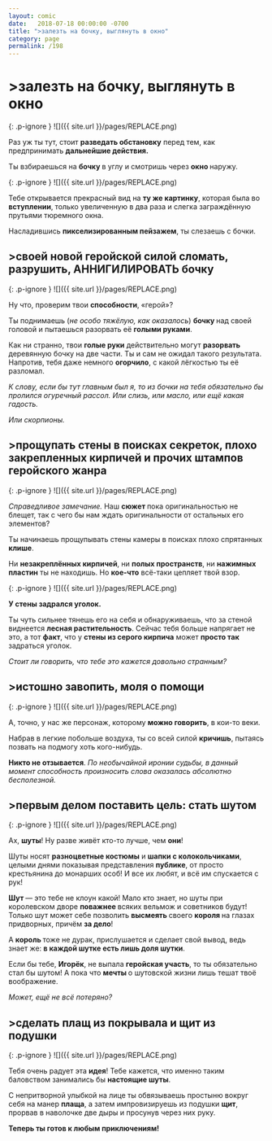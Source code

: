 ```yaml
---
layout: comic
date:   2018-07-18 00:00:00 -0700
title: ">залезть на бочку, выглянуть в окно"
category: page
permalink: /198
---
```

# >залезть на бочку, выглянуть в окно

{: .p-ignore }
![]({{ site.url }}/pages/REPLACE.png)

Раз уж ты тут, стоит <strong>разведать обстановку</strong> перед тем, как предпринимать <strong>дальнейшие действия.</strong>

Ты взбираешься на <strong>бочку </strong>в углу и смотришь через <strong>окно </strong>наружу.

{: .p-ignore }
![]({{ site.url }}/pages/REPLACE.png)

Тебе открывается прекрасный вид на <strong>ту же картинку</strong>, которая была во <strong>вступлении</strong>, только увеличенную в два раза и слегка заграждённую прутьями тюремного окна.

Насладившись <strong>пикселизированным пейзажем</strong>, ты слезаешь с бочки.

## >своей новой геройской силой сломать, разрушить, АННИГИЛИРОВАТЬ бочку

{: .p-ignore }
![]({{ site.url }}/pages/REPLACE.png)

Ну что, проверим твои <strong>способности</strong>, «герой»?

Ты поднимаешь (<em>не особо тяжёлую, как оказалось</em>) <strong>бочку </strong>над своей головой и пытаешься разорвать её <strong>голыми руками</strong>.

Как ни странно, твои <strong>голые руки</strong> действительно могут <strong>разорвать </strong>деревянную бочку на две части. Ты и сам не ожидал такого результата. Напротив, тебя даже немного <strong>огорчило</strong>, с какой лёгкостью ты её разломал.

<em>К слову, если бы тут главным был я, то из бочки на тебя обязательно бы пролился огуречный рассол. Или слизь, или масло, или ещё какая гадость.</em>

<em>Или скорпионы.</em>

## >прощупать стены в поисках секреток, плохо закрепленных кирпичей и прочих штампов геройского жанра

{: .p-ignore }
![]({{ site.url }}/pages/REPLACE.png)

<em>Справедливое замечание.</em> Наш <strong>сюжет </strong>пока оригинальностью не блещет, так с чего бы нам ждать оригинальности от остальных его элементов?

Ты начинаешь прощупывать стены камеры в поисках плохо спрятанных<strong> клише</strong>.

Ни <strong>незакреплённых кирпичей</strong>, ни <strong>полых пространств</strong>, ни <strong>нажимных пластин</strong> ты не находишь. Но <strong>кое-что</strong> всё-таки цепляет твой взор.

{: .p-ignore }
![]({{ site.url }}/pages/REPLACE.png)

<strong>У стены задрался уголок.</strong>

Ты чуть сильнее тянешь его на себя и обнаруживаешь, что за стеной виднеется <strong>лесная растительность</strong>. Сейчас тебя больше напрягает не это, а тот <strong>факт</strong>, что у <strong>стены из серого кирпича</strong> может <strong>просто так</strong> задраться уголок.

<em>Стоит ли говорить, что тебе это кажется довольно странным?</em>

## >истошно завопить, моля о помощи

{: .p-ignore }
![]({{ site.url }}/pages/REPLACE.png)

А, точно, у нас же персонаж, которому <strong>можно говорить</strong>, в кои-то веки.

Набрав в легкие побольше воздуха, ты со всей силой <strong>кричишь</strong>, пытаясь позвать на подмогу хоть кого-нибудь. 

<strong>Никто не отзывается</strong>. <em>По необычайной иронии судьбы, в данный момент способность произносить слова оказалась абсолютно бесполезной.</em>

## >первым делом поставить цель: стать шутом

{: .p-ignore }
![]({{ site.url }}/pages/REPLACE.png)

Ах, <strong>шуты</strong>! Ну разве живёт кто-то лучше, чем <strong>они</strong>!

Шуты носят <strong>разноцветные костюмы</strong> и <strong>шапки с колокольчиками</strong>, целыми днями показывая представления <strong>публике</strong>, от просто крестьянина до монарших особ! И все их любят, и всё им спускается с рук!

<strong>Шут </strong>— это тебе не клоун какой! Мало кто знает, но шуты при королевском дворе <strong>поважнее </strong>всяких вельмож и советников будут! Только шут может себе позволить <strong>высмеять </strong>своего <strong>короля </strong>на глазах придворных, причём <strong>за дело</strong>! 

А <strong>король </strong>тоже не дурак, прислушается и сделает свой вывод, ведь знает же: <strong>в каждой шутке есть лишь доля шутки</strong>.

Если бы тебе, <strong>Игорёк</strong>, не выпала <strong>геройская участь</strong>, то ты обязательно стал бы шутом! А пока что <strong>мечты </strong>о шутовской жизни лишь тешат твоё воображение. 

<em>Может, ещё не всё потеряно? </em>

## >сделать плащ из покрывала и щит из подушки

{: .p-ignore }
![]({{ site.url }}/pages/REPLACE.png)

Тебя очень радует эта <strong>идея</strong>! Тебе кажется, что именно таким баловством занимались бы <strong>настоящие шуты</strong>. 

С непритворной улыбкой на лице ты обвязываешь простыню вокруг себя на манер <strong>плаща</strong>, а затем импровизируешь из подушки <strong>щит</strong>, прорвав в наволочке две дыры и просунув через них руку.

<strong>Теперь ты готов к любым приключениям!</strong>
